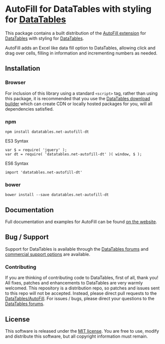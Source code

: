 # AutoFill for DataTables with styling for [DataTables](https://datatables.net/)

This package contains a built distribution of the [AutoFill extension](https://datatables.net/extensions/AutoFill) for [DataTables](https://datatables.net/) with styling for [DataTables](https://datatables.net/).

AutoFill adds an Excel like data fill option to DataTables, allowing click and drag over cells, filling in information and incrementing numbers as needed.


## Installation

### Browser

For inclusion of this library using a standard `<script>` tag, rather than using this package, it is recommended that you use the [DataTables download builder](//datatables.net/download) which can create CDN or locally hosted packages for you, will all dependencies satisfied.

### npm

```
npm install datatables.net-autofill-dt
```

ES3 Syntax
```
var $ = require( 'jquery' );
var dt = require( 'datatables.net-autofill-dt' )( window, $ );
```

ES6 Syntax
```
import 'datatables.net-autofill-dt'
```

### bower

```
bower install --save datatables.net-autofill-dt
```



## Documentation

Full documentation and examples for AutoFill can be found [on the website](https://datatables.net/extensions/autofill).


## Bug / Support

Support for DataTables is available through the [DataTables forums](//datatables.net/forums) and [commercial support options](//datatables.net/support) are available.


### Contributing

If you are thinking of contributing code to DataTables, first of all, thank you! All fixes, patches and enhancements to DataTables are very warmly welcomed. This repository is a distribution repo, so patches and issues sent to this repo will not be accepted. Instead, please direct pull requests to the [DataTables/AutoFill](http://github.com/DataTables/AutoFill). For issues / bugs, please direct your questions to the [DataTables forums](//datatables.net/forums).


## License

This software is released under the [MIT license](//datatables.net/license). You are free to use, modify and distribute this software, but all copyright information must remain.

